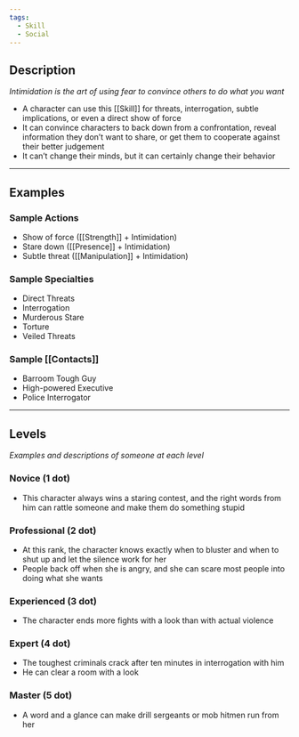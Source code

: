 ```yaml
---
tags:
  - Skill
  - Social
---
```


## Description

_Intimidation is the art of using fear to convince others to do what you want_
- A character can use this [[Skill]] for threats, interrogation, subtle implications, or even a direct show of force
- It can convince characters to back down from a confrontation, reveal information they don’t want to share, or get them to cooperate against their better judgement
- It can’t change their minds, but it can certainly change their behavior

---

## Examples

### Sample Actions

- Show of force ([[Strength]] + Intimidation)
- Stare down ([[Presence]] + Intimidation)
- Subtle threat ([[Manipulation]] + Intimidation)

### Sample Specialties

- Direct Threats
- Interrogation
- Murderous Stare
- Torture
- Veiled Threats

### Sample [[Contacts]]

- Barroom Tough Guy
- High-powered Executive
- Police Interrogator

---

## Levels

_Examples and descriptions of someone at each level_

### Novice (1 dot)

- This character always wins a staring contest, and the right words from him can rattle someone and make them do something stupid

### Professional (2 dot)

- At this rank, the character knows exactly when to bluster and when to shut up and let the silence work for her
- People back off when she is angry, and she can scare most people into doing what she wants

### Experienced (3 dot)

- The character ends more fights with a look than with actual violence

### Expert (4 dot)

- The toughest criminals crack after ten minutes in interrogation with him
- He can clear a room with a look

### Master (5 dot)

- A word and a glance can make drill sergeants or mob hitmen run from her
